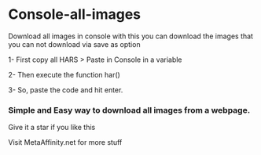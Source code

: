 # Console-all-images
Download all images in console
with this you can download the images that you can not download via save as option

1- First copy all HARS > Paste in Console in a variable

2- Then execute the function har()

3- So, paste the code and hit enter.

### Simple and Easy way to download all images from a webpage. 
Give it a star if you like this


Visit MetaAffinity.net for more stuff
